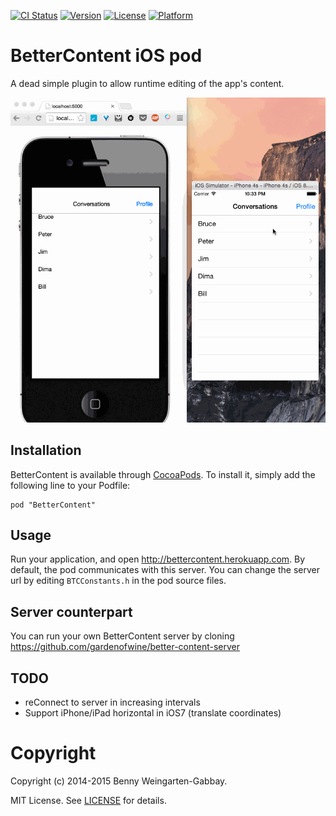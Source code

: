 [![CI Status](http://img.shields.io/travis/gardenofwine/BetterContent.svg?style=flat)](https://travis-ci.org/gardenofwine/BetterContent)
[![Version](https://img.shields.io/cocoapods/v/BetterContent.svg?style=flat)](http://cocoadocs.org/docsets/BetterContent)
[![License](https://img.shields.io/cocoapods/l/BetterContent.svg?style=flat)](http://cocoadocs.org/docsets/BetterContent)
[![Platform](https://img.shields.io/cocoapods/p/BetterContent.svg?style=flat)](http://cocoadocs.org/docsets/BetterContent)

# BetterContent iOS pod

A dead simple plugin to allow runtime editing of the app's content.

![](https://github.com/gardenofwine/better-content-server/blob/master/BetterContentDemo.gif)

## Installation

BetterContent is available through [CocoaPods](http://cocoapods.org). To install
it, simply add the following line to your Podfile:

    pod "BetterContent"

## Usage

Run your application, and open http://bettercontent.herokuapp.com. By default, the pod communicates with this server. You can change the server url by editing `BTCConstants.h` in the pod source files.

## Server counterpart
You can run your own BetterContent server by cloning
https://github.com/gardenofwine/better-content-server

## TODO

 - reConnect to server in increasing intervals
 - Support iPhone/iPad horizontal in iOS7 (translate coordinates)

# Copyright
Copyright (c) 2014-2015 Benny Weingarten-Gabbay.

MIT License. See [LICENSE](LICENSE) for details.
